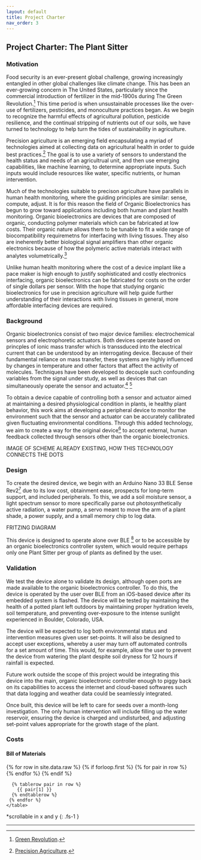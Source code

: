 ```yaml
---
layout: default
title: Project Charter
nav_order: 3
---
```

## Project Charter: The Plant Sitter
### Motivation
Food security is an ever-present global challenge, growing increasingly entangled in other global challenges like climate change. This has been an ever-growing concern in The United States, particularly since the commercial introduction of fertilizer in the mid-1900s during The Green Revolution.[^1] This time period is when unsustainable processes like the over-use of fertilizers, pesticides, and monoculture practices began. As we begin to recognize the harmful effects of agricultural pollution, pesticide resilience, and the continual stripping of nutrients out of our soils, we have turned to technology to help turn the tides of sustainability in agriculture. 

Precision agriculture is an emerging field encapsulating a myriad of technologies aimed at collecting data on agricultural health in order to guide best practices.[^2] The goal is to use a variety of sensors to understand the health status and needs of an agricultrual unit, and then use emerging capabilities, like machine learning, to determine appropriate inputs. Such inputs would include resources like water, specific nutrients, or human intervention. 
	
Much of the technologies suitable to precison agriculture have parallels in human health monitoring, where the guiding principles are similar: sense, compute, adjust. It is for this reason the field of Organic Bioelectronics has begun to grow toward applications including both human and plant health monitoring. Organic bioelectronics are devices that are composed of organic, conducting polymer materials which can be fabricated at low costs. Their organic nature allows them to be tunable to fit a wide range of biocompatibility requiremetns for interfacing with living tissues. They also are ineherently better biological signal amplifiers than other organic electronics because of how the polymeric active materials interact with analytes volumetrically.[^3] 

Unlike human health monitoring where the cost of a device implant like a pace maker is high enough to justify sophisticated and costly electronics interfacing, organic bioelectronics can be fabricated for costs on the order of single dollars per sensor. With the hope that studying organic bioelectronics for use in precision agriculture will help guide further understanding of their interactions with living tissues in general, more affordable interfacing devices are required.

### Background
Organic bioelectronics consist of two major device families: electrochemical sensors and electrophoretic actuators. Both devices operate based on princples of ionic mass transfer which is transsduced into the electrical current that can be understood by an interrogating device. Because of their fundamental reliance on mass transfer, these systems are highly influenced by changes in temperature and other factors that affect the activity of molecules. Techniques have been developed to decouple such confounding variables from the signal under study, as well as devices that can simultaneously operate the sensor and actuator.[^4] [^5] 

To obtain a device capable of controlling both a sensor and actuator aimed at maintaining a desired physiological condition in plants, ie healthy plant behavior, this work aims at developing a peripheral device to monitor the environment such that the sensor and actuator can be accurately callibrated given fluctuating environmental conditions. Through this added technology, we aim to create a way for the original device[^5] to accept external, human feedback collected through sensors other than the organic bioelectronics.

IMAGE OF SCHEME ALREADY EXISTING, HOW THIS TECHNOLOGY CONNECTS THE DOTS

### Design
To create the desired device, we begin with an Arduino Nano 33 BLE Sense Rev2[^6] due to its low cost, obtainment ease, prospects for long-term support, and included peripherals. To this, we add a soil moisture sensor, a light spectrum sensor to more specifically parse out photosynthetically active radiation, a water pump, a servo meant to move the arm of a plant shade, a power supply, and a small memory chip to log data.

FRITZING DIAGRAM

This device is designed to operate alone over BLE [^7] or to be accessible by an organic bioelectronics controller system, which would require perhaps only one Plant Sitter per group of plants as defined by the user.

### Validation
We test the device alone to validate its design, although open ports are made available to the organic bioelectronics controller. To do this, the device is operated by the user over BLE from an iOS-based device after its embedded system is flashed. The device will be tested by maintaining the health of a potted plant left outdoors by maintaining proper hydration levels, soil temperature, and preventing over-exposure to the intense sunlight experienced in Boulder, Colorado, USA. 

The device will be expected to log both environmental status and intervention measures given user set-points. It will also be designed to accept user exceptions, whereby a user may turn off automated controlls for a set amount of time. This would, for example, allow the user to prevent the device from watering the plant despite soil dryness for 12 hours if rainfall is expected.

Future work outside the scope of this project would be integrating this device into the main, organic bioelectronic controller enough to piggy back on its capabilities to access the internet and cloud-based softwares such that data logging and weather data could be seamlessly integrated.

Once built, this device will be left to care for seeds over a month-long investigation. The only human intervention will include filling up the water reservoir, ensuring the device is charged and undisturbed, and adjusting set-point values appropriate for the growth stage of the plant. 


### Costs

#### Bill of Materials
<div style="height: 250px; overflow-y: auto">
    <table>
      {% for row in site.data.raw %}
     {% if forloop.first %}
      <tr>
       {% for pair in row %}
         <th>{{ pair[0] }}</th>
       {% endfor %}
      </tr>
      {% endif %}

      {% tablerow pair in row %}
        {{ pair[1] }}
      {% endtablerow %}
     {% endfor %}
    </table>
</div>
*scrollable in x and y
{: .fs-1 }

----

[^1]: [Green Revolution](https://makersportal.com/blog/arduino-sensor-data-logging-and-visualization-on-iphone).
[^2]: [Precision Agriculture](https://docs.arduino.cc/hardware/nano-33-ble-sense-rev2).
[^3]: [Organic Bioelectronics Review](https://google.com).
[^4]: [Analysis for OBEs](https://google.com).
[^5]: [Potentiostat Project](https://google.com).
[^6]: [Arduino Nano 33 BLE Sense Rev2](https://docs.arduino.cc/hardware/nano-33-ble-sense-rev2).
[^7]: [BLE iOS App Compatibility](https://makersportal.com/blog/arduino-sensor-data-logging-and-visualization-on-iphone).

[Just the Docs]: https://just-the-docs.github.io/just-the-docs/
[GitHub Pages]: https://docs.github.com/en/pages
[README]: https://github.com/just-the-docs/just-the-docs-template/blob/main/README.md
[Jekyll]: https://jekyllrb.com
[GitHub Pages / Actions workflow]: https://github.blog/changelog/2022-07-27-github-pages-custom-github-actions-workflows-beta/
[use this template]: https://github.com/just-the-docs/just-the-docs-template/generate
